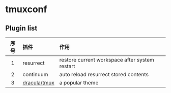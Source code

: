 # tmuxconf

## Plugin list

| 序号 | 插件 | 作用 |
| :---: | :--- | :--- |
| 1 | resurrect | restore current workspace after system restart |
| 2 | continuum | auto reload resurrect stored contents |
| 3 | [dracula/tmux](https://draculatheme.com/tmux) | a popular theme |
